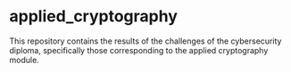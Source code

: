 # applied_cryptography
This repository contains the results of the challenges of the cybersecurity diploma, specifically those corresponding to the applied cryptography module.
